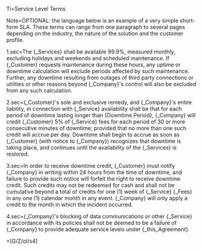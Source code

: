 Ti=Service Level Terms

Note=OPTIONAL: the language below is an example of a very simple short-form SLA.  These terms can range from one paragraph to several pages depending on the industry, the nature of the solution and the customer profile.

1.sec=The {_Services} shall be available 99.9%, measured monthly, excluding holidays and weekends and scheduled maintenance.  If {_Customer} requests maintenance during these hours, any uptime or downtime calculation will exclude periods affected by such maintenance.  Further, any downtime resulting from outages of third party connections or utilities or other reasons beyond {_Company}'s control will also be excluded from any such calculation. 

2.sec={_Customer}'s sole and exclusive remedy, and {_Company}'s entire liability, in connection with {_Service} availability shall be that for each period of downtime lasting longer than {Downtime.Period}, {_Company} will credit {_Customer} 5% of {_Service} fees for each period of 30 or more consecutive minutes of downtime; provided that no more than one such credit will accrue per day.  Downtime shall begin to accrue as soon as {_Customer} (with notice to {_Company}) recognizes that downtime is taking place, and continues until the availability of the {_Services} is restored.  

3.sec=In order to receive downtime credit, {_Customer} must notify {_Company} in writing within 24 hours from the time of downtime, and failure to provide such notice will forfeit the right to receive downtime credit.  Such credits may not be redeemed for cash and shall not be cumulative beyond a total of credits for one (1) week of {_Service} {_Fees} in any one (1) calendar month in any event.  {_Company} will only apply a credit to the month in which the incident occurred.  

4.sec={_Company}'s blocking of data communications or other {_Service} in accordance with its policies shall not be deemed to be a failure of {_Company} to provide adequate service levels under {_this_Agreement}.

=[G/Z/ol/s4] 

